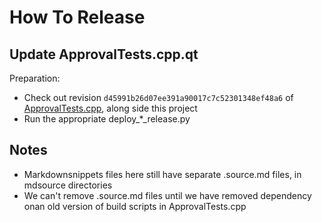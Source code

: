 <a id="top"></a>
# How To Release

## Update ApprovalTests.cpp.qt

Preparation:

- Check out revision `d45991b26d07ee391a90017c7c52301348ef48a6` of [ApprovalTests.cpp](https://github.com/approvals/ApprovalTests.cpp), along side this project
- Run the appropriate deploy_*_release.py

## Notes

* Markdownsnippets files here still have separate .source.md files, in mdsource directories
* We can't remove .source.md files until we have removed dependency onan old version of build scripts in ApprovalTests.cpp
